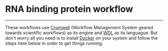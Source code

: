 # RNA binding protein workflow
---
These workflows use [Cromwell](https://cromwell.readthedocs.io/en/stable/) (Workflow Management System geared towards scientific workflows) as its engine and [WDL](https://github.com/openwdl/wdl) as its languague. But don't worry all you need is to install [Docker](https://docs.docker.com/get-docker/) on your system and follow the steps here below in order to get things running.
